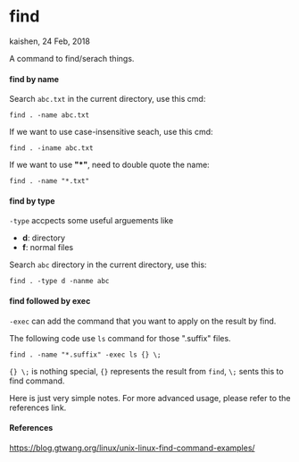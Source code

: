 # find

kaishen, 24 Feb, 2018

A command to find/serach things.

#### find by name

Search `abc.txt` in the current directory, use this cmd:

```shell
find . -name abc.txt
```

If we want to use case-insensitive seach, use this cmd:

```shell
find . -iname abc.txt
```

If we want to use **"*"**, need to double quote the name:

```shell
find . -name "*.txt"
```



#### find by type

`-type` accpects some useful arguements like

* **d**: directory
* **f**: normal files

Search `abc` directory in the current directory, use this:

```shell
find . -type d -nanme abc
```



#### find followed by exec

`-exec` can add the command that you want to apply on the result by find.

The following code use `ls` command for those ".suffix" files.  

```shell
find . -name "*.suffix" -exec ls {} \;
```

`{} \;` is nothing special, `{}` represents the result from `find`, `\;` sents this to find command. 



Here is just very simple notes. For more advanced usage, please refer to the references link.

#### References

https://blog.gtwang.org/linux/unix-linux-find-command-examples/